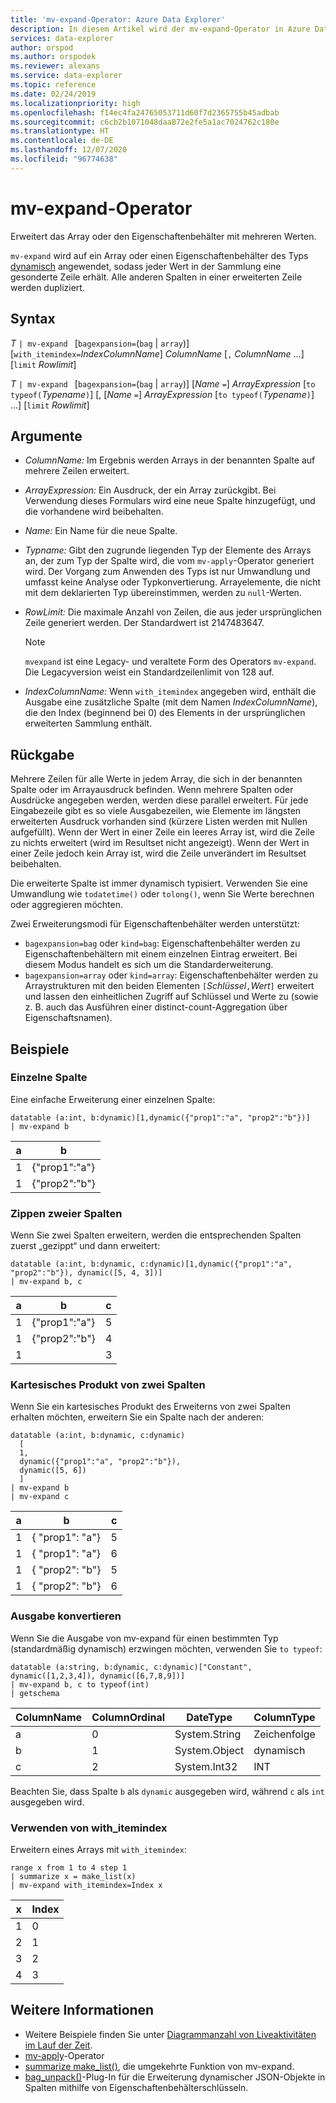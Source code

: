 ```yaml
---
title: 'mv-expand-Operator: Azure Data Explorer'
description: In diesem Artikel wird der mv-expand-Operator in Azure Data Explorer beschrieben.
services: data-explorer
author: orspod
ms.author: orspodek
ms.reviewer: alexans
ms.service: data-explorer
ms.topic: reference
ms.date: 02/24/2019
ms.localizationpriority: high
ms.openlocfilehash: f14ec4fa24765053711d60f7d2365755b45adbab
ms.sourcegitcommit: c6cb2b1071048daa872e2fe5a1ac7024762c180e
ms.translationtype: HT
ms.contentlocale: de-DE
ms.lasthandoff: 12/07/2020
ms.locfileid: "96774638"
---
```

# <a name="mv-expand-operator"></a>mv-expand-Operator

Erweitert das Array oder den Eigenschaftenbehälter mit mehreren Werten.

`mv-expand` wird auf ein Array oder einen Eigenschaftenbehälter des Typs [dynamisch](./scalar-data-types/dynamic.md) angewendet, sodass jeder Wert in der Sammlung eine gesonderte Zeile erhält. Alle anderen Spalten in einer erweiterten Zeile werden dupliziert. 

## <a name="syntax"></a>Syntax

*T* `| mv-expand ` [`bagexpansion=`(`bag` | `array`)] [`with_itemindex=`*IndexColumnName*] *ColumnName* [`,` *ColumnName* ...] [`limit` *Rowlimit*]

*T* `| mv-expand ` [`bagexpansion=`(`bag` | `array`)] [*Name* `=`] *ArrayExpression* [`to typeof(`*Typename*`)`] [, [*Name* `=`] *ArrayExpression* [`to typeof(`*Typename*`)`] ...] [`limit` *Rowlimit*]

## <a name="arguments"></a>Argumente

* *ColumnName:* Im Ergebnis werden Arrays in der benannten Spalte auf mehrere Zeilen erweitert. 
* *ArrayExpression:* Ein Ausdruck, der ein Array zurückgibt. Bei Verwendung dieses Formulars wird eine neue Spalte hinzugefügt, und die vorhandene wird beibehalten.
* *Name:* Ein Name für die neue Spalte.
* *Typname:* Gibt den zugrunde liegenden Typ der Elemente des Arrays an, der zum Typ der Spalte wird, die vom `mv-apply`-Operator generiert wird. Der Vorgang zum Anwenden des Typs ist nur Umwandlung und umfasst keine Analyse oder Typkonvertierung. Arrayelemente, die nicht mit dem deklarierten Typ übereinstimmen, werden zu `null`-Werten.
* *RowLimit:* Die maximale Anzahl von Zeilen, die aus jeder ursprünglichen Zeile generiert werden. Der Standardwert ist 2147483647. 

  > [!NOTE]
  > `mvexpand` ist eine Legacy- und veraltete Form des Operators `mv-expand`. Die Legacyversion weist ein Standardzeilenlimit von 128 auf.

* *IndexColumnName:* Wenn `with_itemindex` angegeben wird, enthält die Ausgabe eine zusätzliche Spalte (mit dem Namen *IndexColumnName*), die den Index (beginnend bei 0) des Elements in der ursprünglichen erweiterten Sammlung enthält. 

## <a name="returns"></a>Rückgabe

Mehrere Zeilen für alle Werte in jedem Array, die sich in der benannten Spalte oder im Arrayausdruck befinden.
Wenn mehrere Spalten oder Ausdrücke angegeben werden, werden diese parallel erweitert. Für jede Eingabezeile gibt es so viele Ausgabezeilen, wie Elemente im längsten erweiterten Ausdruck vorhanden sind (kürzere Listen werden mit Nullen aufgefüllt). Wenn der Wert in einer Zeile ein leeres Array ist, wird die Zeile zu nichts erweitert (wird im Resultset nicht angezeigt). Wenn der Wert in einer Zeile jedoch kein Array ist, wird die Zeile unverändert im Resultset beibehalten. 

Die erweiterte Spalte ist immer dynamisch typisiert. Verwenden Sie eine Umwandlung wie `todatetime()` oder `tolong()`, wenn Sie Werte berechnen oder aggregieren möchten.

Zwei Erweiterungsmodi für Eigenschaftenbehälter werden unterstützt:
* `bagexpansion=bag` oder `kind=bag`: Eigenschaftenbehälter werden zu Eigenschaftenbehältern mit einem einzelnen Eintrag erweitert. Bei diesem Modus handelt es sich um die Standarderweiterung.
* `bagexpansion=array` oder `kind=array`: Eigenschaftenbehälter werden zu Arraystrukturen mit den beiden Elementen `[`*Schlüssel*`,`*Wert*`]` erweitert und lassen den einheitlichen Zugriff auf Schlüssel und Werte zu (sowie z. B. auch das Ausführen einer distinct-count-Aggregation über Eigenschaftsnamen). 

## <a name="examples"></a>Beispiele

### <a name="single-column"></a>Einzelne Spalte

Eine einfache Erweiterung einer einzelnen Spalte:

<!-- csl: https://help.kusto.windows.net:443/Samples -->
 ```kusto
datatable (a:int, b:dynamic)[1,dynamic({"prop1":"a", "prop2":"b"})]
| mv-expand b 
```

|a|b|
|---|---|
|1|{"prop1":"a"}|
|1|{"prop2":"b"}|

### <a name="zipped-two-columns"></a>Zippen zweier Spalten

Wenn Sie zwei Spalten erweitern, werden die entsprechenden Spalten zuerst „gezippt“ und dann erweitert:

<!-- csl: https://help.kusto.windows.net:443/Samples -->
```kusto
datatable (a:int, b:dynamic, c:dynamic)[1,dynamic({"prop1":"a", "prop2":"b"}), dynamic([5, 4, 3])]
| mv-expand b, c
```

|a|b|c|
|---|---|---|
|1|{"prop1":"a"}|5|
|1|{"prop2":"b"}|4|
|1||3|

### <a name="cartesian-product-of-two-columns"></a>Kartesisches Produkt von zwei Spalten

Wenn Sie ein kartesisches Produkt des Erweiterns von zwei Spalten erhalten möchten, erweitern Sie ein Spalte nach der anderen:

<!-- csl: https://kuskusdfv3.kusto.windows.net/Kuskus -->
```kusto
datatable (a:int, b:dynamic, c:dynamic)
  [
  1,
  dynamic({"prop1":"a", "prop2":"b"}),
  dynamic([5, 6])
  ]
| mv-expand b
| mv-expand c
```

|a|b|c|
|---|---|---|
|1|{  "prop1": "a"}|5|
|1|{  "prop1": "a"}|6|
|1|{  "prop2": "b"}|5|
|1|{  "prop2": "b"}|6|

### <a name="convert-output"></a>Ausgabe konvertieren

Wenn Sie die Ausgabe von mv-expand für einen bestimmten Typ (standardmäßig dynamisch) erzwingen möchten, verwenden Sie `to typeof`:

<!-- csl: https://help.kusto.windows.net:443/Samples -->
```kusto
datatable (a:string, b:dynamic, c:dynamic)["Constant", dynamic([1,2,3,4]), dynamic([6,7,8,9])]
| mv-expand b, c to typeof(int)
| getschema 
```

ColumnName|ColumnOrdinal|DateType|ColumnType
-|-|-|-
a|0|System.String|Zeichenfolge
b|1|System.Object|dynamisch
c|2|System.Int32|INT

Beachten Sie, dass Spalte `b` als `dynamic` ausgegeben wird, während `c` als `int` ausgegeben wird.

### <a name="using-with_itemindex"></a>Verwenden von with_itemindex

Erweitern eines Arrays mit `with_itemindex`:

<!-- csl: https://help.kusto.windows.net:443/Samples -->
```kusto
range x from 1 to 4 step 1
| summarize x = make_list(x)
| mv-expand with_itemindex=Index x
```

|x|Index|
|---|---|
|1|0|
|2|1|
|3|2|
|4|3|
 
## <a name="see-also"></a>Weitere Informationen

* Weitere Beispiele finden Sie unter [Diagrammanzahl von Liveaktivitäten im Lauf der Zeit](./samples.md#chart-concurrent-sessions-over-time).
* [mv-apply](./mv-applyoperator.md)-Operator
* [summarize make_list()](makelist-aggfunction.md), die umgekehrte Funktion von mv-expand.
* [bag_unpack()](bag-unpackplugin.md)-Plug-In für die Erweiterung dynamischer JSON-Objekte in Spalten mithilfe von Eigenschaftenbehälterschlüsseln.
